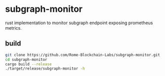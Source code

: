 # subgraph-monitor

rust implementation to monitor subgraph endpoint exposing prometheus metrics.


## build

```sh
git clone https://github.com/Rome-Blockchain-Labs/subgraph-monitor.git
cd subgraph-monitor
cargo build --release
./target/release/subgraph-monitor -h
```
